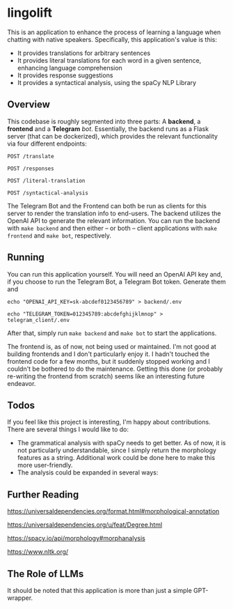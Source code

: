 # lingolift

This is an application to enhance the process of learning a language when chatting with native speakers.
Specifically, this application's value is this:

- It provides translations for arbitrary sentences
- It provides literal translations for each word in a given sentence, enhancing language comprehension
- It provides response suggestions
- It provides a syntactical analysis, using the spaCy NLP Library

## Overview

This codebase is roughly segmented into three parts: A **backend**, a **frontend** and a **Telegram** _bot_.
Essentially, the backend runs as a Flask server (that can be dockerized), which provides the relevant functionality
via four different endpoints:

`POST /translate`

`POST /responses`

`POST /literal-translation`

`POST /syntactical-analysis`

The Telegram Bot and the Frontend can both be run as clients for this server to render the
translation info to end-users. The backend utilizes the OpenAI API to generate the relevant information.
You can run the backend with `make backend` and then either – or both – client applications with
`make frontend` and `make bot`, respectively.

## Running

You can run this application yourself. You will need an OpenAI API key and, if you choose
to run the Telegram Bot, a Telegram Bot token. Generate them and

`echo "OPENAI_API_KEY=sk-abcdef0123456789" > backend/.env`

`echo "TELEGRAM_TOKEN=012345789:abcdefghijklmnop" > telegram_client/.env`

After that, simply run `make backend` and `make bot` to start the applications.

The frontend is, as of now, not being used or maintained. I'm not good at building frontends
and I don't particularly enjoy it. I hadn't touched the frontend code for a few months, but it suddenly
stopped working and I couldn't be bothered to do the maintenance. Getting this done (or probably re-writing
the frontend from scratch) seems like an interesting future endeavor.

## Todos

If you feel like this project is interesting, I'm happy about contributions. There are several things
I would like to do:

- The grammatical analysis with spaCy needs to get better. As of now, it is not particularly understandable,
since I simply return the morphology features as a string. Additional work could be done here to make this
more user-friendly.
- The analysis could be expanded in several ways:

## Further Reading

https://universaldependencies.org/format.html#morphological-annotation

https://universaldependencies.org/u/feat/Degree.html

https://spacy.io/api/morphology#morphanalysis

https://www.nltk.org/

## The Role of LLMs

It should be noted that this application is more than just a simple GPT-wrapper.